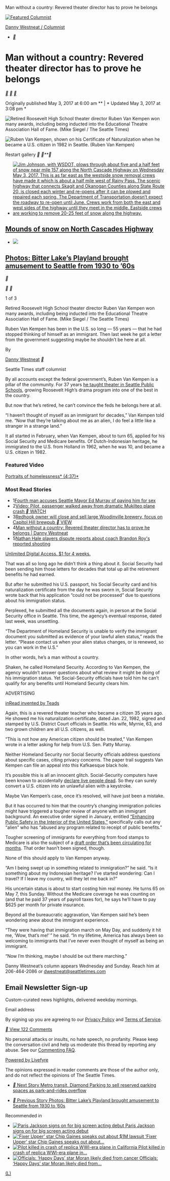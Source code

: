 Man without a country: Revered theater director has to prove he belongs

 [![Featured Columnist](../_resources/373fda88c19d3c6bc378a75ec7c4d7bc.jpg)](http://www.seattletimes.com/author/danny-westneat)

[Danny Westneat / Columnist](http://www.seattletimes.com/author/danny-westneat/)

- [**](https://www.facebook.com/STwestneat)

#  Man without a country: Revered theater director has to prove he belongs

 [**]()  [**]()  [**]()

 Originally published May 3, 2017 at 6:00 am  ** | * Updated May 3, 2017 at 3:08 pm *

![Retired Roosevelt High School theater director Ruben Van Kempen won many awards, including being inducted into the Educational Theatre Association Hall of Fame.  (Mike Siegel / The Seattle Times)](../_resources/106ff96df40caeddf027afa13e7465c1.jpg)

![Ruben Van Kempen, shown on his Certificate of Naturalization when he became a U.S. citizen in 1982 in Seattle. (Ruben Van Kempen)](../_resources/07941e8af6210ecca09a45c483ed8bcb.png)

 Restart gallery  **
 ****

- [![Jim Johnson, with WSDOT, plows through about five and a half feet of snow near mile 157 along the North Cascade Highway on Wednesday May 3, 2017. This is as far east as the westside snow removal crews have made it which is about a half mile west of Rainy Pass. The scenic highway that connects Skagit and Okanogan Counties along State Route 20, is closed each winter and re-opens after it can be plowed and repaired each spring. The Department of Transportation doesn’t expect the roadway to re-open until June. Crews work from both the east and west sides of the highway until they meet in the middle. Eastside crews are working to remove 20-25 feet of snow along the highway.](../_resources/9ed4eb8b8067131a6630f1f2afee5a6a.png)](http://www.seattletimes.com/photo-video/photography/mounds-of-snow-on-north-cascades-highway/)

## [Mounds of snow on North Cascades Highway](http://www.seattletimes.com/photo-video/photography/mounds-of-snow-on-north-cascades-highway/)

- [![](../_resources/9ed4eb8b8067131a6630f1f2afee5a6a.png)](http://www.seattletimes.com/seattle-news/photos-playland-at-bitterlake/)

## [Photos: Bitter Lake’s Playland brought amusement to Seattle from 1930 to ’60s](http://www.seattletimes.com/seattle-news/photos-playland-at-bitterlake/)

**

**
 **

 1 of 3

  Retired Roosevelt High School theater director Ruben Van Kempen won many awards, including being inducted into the Educational Theatre Association Hall of Fame. (Mike Siegel / The Seattle Times)

Ruben Van Kempen has been in the U.S. so long — 55 years — that he had stopped thinking of himself as an immigrant. Then last week he got a letter from the government suggesting maybe he shouldn’t be here at all.

 By

 [Danny Westneat](http://www.seattletimes.com/author/danny-westneat/)  [**](https://www.facebook.com/STwestneat)

Seattle Times staff columnist

By all accounts except the federal government’s, Ruben Van Kempen is a pillar of the community. For 37 years [he taught theater in Seattle Public Schools](http://www.seattletimes.com/entertainment/theater/beloved-roosevelt-drama-teacher-ruben-van-kempen-bows-out/), growing Roosevelt High’s drama program into one of the best in the country.

But now that he’s retired, he can’t convince the feds he belongs here at all.

“I haven’t thought of myself as an immigrant for decades,” Van Kempen told me. “Now that they’re talking about me as an alien, I do feel a little like a stranger in a strange land.”

It all started in February, when Van Kempen, about to turn 65, applied for his Social Security and Medicare benefits. Of Dutch-Indonesian heritage, he immigrated to the U.S. from Holland in 1962, when he was 10, and became a U.S. citizen in 1982.

### Featured Video

[Portraits of homelessness* (4:37)*](http://www.seattletimes.com/video/5412572593001/portraits-of-homelessness/)

### Most Read Stories

- 1[Fourth man accuses Seattle Mayor Ed Murray of paying him for sex](http://www.seattletimes.com/seattle-news/politics/fourth-man-accuses-seattle-mayor-ed-murray-of-paying-him-for-sex/)
- 2[Video: Pilot, passenger walked away from dramatic Mukilteo plane crash ** WATCH](http://www.seattletimes.com/seattle-news/no-injuries-after-small-plane-crashes-on-mukilteo-street/)
- 3[Redhook owner will close and sell large Woodinville brewery, focus on Capitol Hill brewpub ** VIEW](http://www.seattletimes.com/business/retail/redhook-owner-will-close-and-sell-large-woodinville-brewery-focus-on-capitol-hill-brewpub/)
- 4[Man without a country: Revered theater director has to prove he belongs | Danny Westneat](http://www.seattletimes.com/seattle-news/man-without-a-country-revered-theater-director-has-to-prove-he-belongs/)
- 5[Nathan Hale players dispute reports about coach Brandon Roy's reported shooting](http://www.seattletimes.com/sports/high-school/brandon-roy-nathan-hale-coach-and-former-husky-star-reportedly-shot/)

[Unlimited Digital Access. $1 for 4 weeks.](http://www.seattletimes.com/subscribe/signup-offers/?subsource=promo)

That was all so long ago he didn’t think a thing about it. Social Security had been sending him those letters for decades that total up all the retirement benefits he had earned.

But after he submitted his U.S. passport, his Social Security card and his naturalization certificate from the day he was sworn in, Social Security wrote back that his application “could not be processed” due to questions about his immigration status.

Perplexed, he submitted all the documents again, in person at the Social Security office in Seattle. This time, the agency’s eventual response, dated last week, was unsettling.

“The Department of Homeland Security is unable to verify the immigrant document you submitted as evidence of your lawful alien status,” reads the letter. “Please contact us when your alien status changes, or is renewed, so you can work in the U.S.”

In other words, he’s a man without a country.

Shaken, he called Homeland Security. According to Van Kempen, the agency wouldn’t answer questions about what review it might be doing of his immigration status. Yet Social-Security officials have told him he can’t qualify for any benefits until Homeland Security clears him.

ADVERTISING

[inRead invented by Teads](http://teads.tv/inread-outstream/)

Again, this is a revered theater teacher who became a citizen 35 years ago. He showed me his naturalization certificate, dated Jan. 22, 1982, signed and stamped by U.S. District Court officials in Seattle. His wife, Myrnie, 63, and two grown children are all U.S. citizens, as well.

“This is not how any American citizen should be treated,” Van Kempen wrote in a letter asking for help from U.S. Sen. Patty Murray.

Neither Homeland Security nor Social Security officials address questions about specific cases, citing privacy concerns. The paper trail suggests Van Kempen can file an appeal into this Kafkaesque black hole.

It’s possible this is all an innocent glitch. Social-Security computers have been known to accidentally [declare live people dead](http://www.npr.org/sections/health-shots/2016/08/10/489318279/social-security-data-errors-can-turn-people-into-the-living-dead). So they can surely convert a U.S. citizen into an unlawful alien with a keystroke.

Maybe Van Kempen’s case, once it’s resolved, will have just been a mistake.

But it has occurred to him that the country’s changing immigration policies might have triggered a tougher review of anyone with an immigrant background. An executive order signed in January, entitled [“Enhancing Public Safety in the Interior of the United States,”](https://www.whitehouse.gov/the-press-office/2017/01/25/presidential-executive-order-enhancing-public-safety-interior-united) specifically calls out any “alien” who has “abused any program related to receipt of public benefits.”

Tougher screening of immigrants for everything from food stamps to Medicare is also the subject of a [draft order that’s been circulating for months](http://www.governing.com/topics/health-human-services/gov-trump-order-immigrants-public-benefits.html). That order hasn’t been signed, though.

None of this should apply to Van Kempen anyway.

“Am I being swept up in something related to immigration?” he said. “Is it something about my Indonesian heritage? I’ve started wondering: Can I travel? If I leave my country, will they let me back in?”

His uncertain status is about to start costing him real money. He turns 65 on May 7, this Sunday. Without the Medicare coverage he was counting on (and that he paid 37 years of payroll taxes for), he says he’ll have to pay $625 per month for private insurance.

Beyond all the bureaucratic aggravation, Van Kempen said he’s been wondering anew about the immigrant experience.

“They were having that immigration march on May Day, and suddenly it hit me, ‘Wow, that’s me!’ ” he said. “In my lifetime, America has always been so welcoming to immigrants that I’ve never even thought of myself as being an immigrant.

“Now I’m thinking, maybe I should be out there marching.”

Danny Westneat’s column appears Wednesday and Sunday. Reach him at 206-464-2086 or [dwestneat@seattletimes.com](http://www.seattletimes.com/seattle-news/man-without-a-country-revered-theater-director-has-to-prove-he-belongs/mailto:dwestneat@seattletimes.com)

## Email Newsletter Sign-up

Custom-curated news highlights, delivered weekday mornings.

 Email address

By signing up you are agreeing to our [Privacy Policy](http://company.seattletimes.com/notices/notice2.html) and [Terms of Service](http://company.seattletimes.com/notices/notice1.html).

 [** View 122 Comments](http://www.seattletimes.com/seattle-news/man-without-a-country-revered-theater-director-has-to-prove-he-belongs/#comments)

No personal attacks or insults, no hate speech, no profanity. Please keep the conversation civil and help us moderate this thread by reporting any abuse. See our [Commenting FAQ](http://seattletimes.com/help).

 [Powered by Livefyre](http://livefyre.com/)

The opinions expressed in reader comments are those of the author only, and do not reflect the opinions of The Seattle Times.

- [**   Next Story  Metro transit, Diamond Parking to sell reserved parking spaces as park-and-rides overflow](http://www.seattletimes.com/seattle-news/transportation/metro-transit-diamond-parking-to-sell-reserved-parking-spaces-as-park-and-rides-overflow/)

- [**   Previous Story  Photos: Bitter Lake’s Playland brought amusement to Seattle from 1930 to ’60s](http://www.seattletimes.com/seattle-news/photos-playland-at-bitterlake/)

Recommended in

- [   ![Paris Jackson signs on for big screen acting debut](../_resources/89054a40636ce013791c044bd4226e73.jpg)    Paris Jackson signs on for big screen acting debut](http://www.seattletimes.com/nation-world/paris-jackson-signs-on-for-big-screen-acting-debut/)
- [   ![‘Fixer Upper’ star Chip Gaines speaks out about $1M lawsuit](../_resources/5363b6441c257d86c98c9265758267b7.jpg)    ‘Fixer Upper’ star Chip Gaines speaks out about…](http://www.seattletimes.com/nation-world/fixer-upper-star-chip-gaines-speaks-out-about-1m-lawsuit/)
- [   ![Pilot killed in crash of replica WWI-era plane in California](../_resources/8adf5adac4ea4faa4da66573e3642444.jpg)    Pilot killed in crash of replica WWI-era plane in…](http://www.seattletimes.com/nation-world/pilot-killed-in-crash-of-replica-wwi-era-plane-in-california-2/)
- [   ![Officials: ‘Happy Days’ star Moran likely died from cancer](../_resources/8663d0c2bba0cf174d008b0da4b232c3.jpg)    Officials: ‘Happy Days’ star Moran likely died from…](http://www.seattletimes.com/nation-world/officials-happy-days-star-moran-likely-died-from-cancer/)

[(L)](http://www.outbrain.com/what-is/default/en)